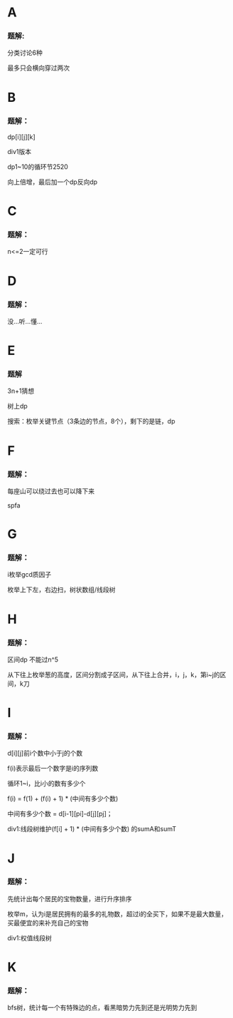# A

### 题解:

分类讨论6种

最多只会横向穿过两次

# B

### 题解：

dp\[i]\[j]\[k]

div1版本

dp1~10的循环节2520

向上倍增，最后加一个dp反向dp

# C

### 题解：

n<=2一定可行

# D

### 题解：

没...听...懂...

# E

### 题解

3n+1猜想

树上dp

搜索：枚举关键节点（3条边的节点，8个），剩下的是链，dp

# F

### 题解：

每座山可以绕过去也可以降下来

spfa

# G

### 题解：

i枚举gcd质因子

枚举上下左，右边扫，树状数组/线段树

# H

### 题解：

区间dp 不能过n^5

从下往上枚举葱的高度，区间分割成子区间，从下往上合并，i，j，k，第i~j的区间，k刀

# I

### 题解：

d[i][j]前i个数中小于j的个数

f(i)表示最后一个数字是i的序列数

循环1~i，比i小的数有多少个

f(i) = f(1) + (f(i) + 1) * (中间有多少个数)

中间有多少个数 = d\[i-1]\[pi]-d\[j]\[pj]；

div1:线段树维护(f\[i] + 1) * (中间有多少个数) 的sumA和sumT

# J

### 题解：

先统计出每个居民的宝物数量，进行升序排序

枚举m，认为i是居民拥有的最多的礼物数，超过i的全买下，如果不是最大数量，买最便宜的来补充自己的宝物

div1:权值线段树

# K

### 题解：

bfs树，统计每一个有特殊边的点，看黑暗势力先到还是光明势力先到

